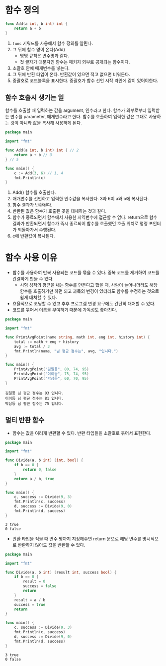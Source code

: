 # 함수 정의
```go
func Add(a int, b int) int {
	return a + b
}
```

1. `func` 키워드를 사용해서 함수 정의를 알린다.
2. 그 뒤에 함수 명이 온다(Add)
	- 명명 규칙은 변수명과 같다.
	- 첫 글자가 대문자인 함수는 패키지 외부로 공개되는 함수이다.
3. 소괄호 안에 매개변수를 넣는다.
4. 그 뒤에 반환 타입이 온다. 반환값이 있으면 적고 없으면 비워둔다.
5. 중괄호로 코드블록을 표시한다. 중괄호가 함수 선언 시작 라인에 같이 있어야한다.

## 함수 호출시 생기는 일
함수를 호출할 때 입력하는 값을 argument, 인수라고 한다. 함수가 외부로부터 입력받는 변수를 parameter, 매개변수라고 한다.
함수를 호출하여 입력한 값은 그대로 사용하는 것이 아니라 값을 복사해 사용하게 된다.
```go
package main

import "fmt"

func Add(a int, b int) int { // 2
	return a + b // 3
} // 5

func main() {
	c := Add(3, 6) // 1, 4
	fmt.Println(c)
}
```
1. Add() 함수를 호출한다. 
2. 매개변수를 선언하고 입력한 인수값을 복사한다. 3과 6이 a와 b에 복사된다.
3. 함수 결과가 반환된다. 
4. 반환된 값은 함수가  호출된 곳을 대체하는 것과 같다. 
5. 함수가 종료되면서 함수에서 사용한 지역변수에 접근할 수 없다. return으로 함수 결과가 반환되면서 함수가 즉시 종료되어 함수를 호출했던 호출 위치로 명령 포인터가 되돌아가서 수행된다.
6. c에 반환값이 복사된다.

# 함수 사용 이유
- 함수를 사용하여 반복 사용되는 코드를 묶을 수 있다. 중복 코드를 제거하여 코드를 간결하게 만들 수 있다.
	- 시험 성적의 평균을 내는 함수를 만든다고 했을 때, 사람이 늘어나더라도 해당 함수를 호출하기만 하면 되고 과목의 변경이 있더라도 함수를 수정하는 것으로 쉽게 대처할 수 있다.
- 효율적으로 코딩할 수 있고 추후 프로그램 변경 요구에도 간단히 대처할 수 있다.
- 코드를 묶어서 이름을 부여하기 때문에 가독성도 좋아진다.
```go
package main

import "fmt"

func PrintAvgPoint(name string, math int, eng int, history int) {
	total := math + eng + history
	avg := total / 3
	fmt.Println(name, "님 평균 점수는", avg, "입니다.")
}

func main() {
	PrintAvgPoint("김일등", 80, 74, 95)
	PrintAvgPoint("이이등", 75, 74, 95)
	PrintAvgPoint("박삼등", 60, 70, 95)
}
```

```
김일등 님 평균 점수는 83 입니다.
이이등 님 평균 점수는 81 입니다.
박삼등 님 평균 점수는 75 입니다.
```

## 멀티 반환 함수
- 함수는 값을 여러개 반환할 수 있다. 반환 타입들을 소괄호로 묶어서 표현한다.

```go
package main

import "fmt"

func Divide(a, b int) (int, bool) {
	if b == 0 {
		return 0, false
	}
	return a / b, true
}

func main() {
	c, success := Divide(9, 3)
	fmt.Println(c, success)
	d, success := Divide(9, 0)
	fmt.Println(d, success)
}
```

```
3 true
0 false
```

- 반환 타입을 적을 때 변수 명까지 지정해주면 return 문으로 해당 변수를 명시적으로 반환하지 않아도 값을 반환할 수 있다.
```go
package main

import "fmt"

func Divide(a, b int) (result int, success bool) {
	if b == 0 {
		result = 0
		success = false
		return
	}
	result = a / b
	success = true
	return
}

func main() {
	c, success := Divide(9, 3)
	fmt.Println(c, success)
	d, success := Divide(9, 0)
	fmt.Println(d, success)
}
```

```
3 true
0 false
```

